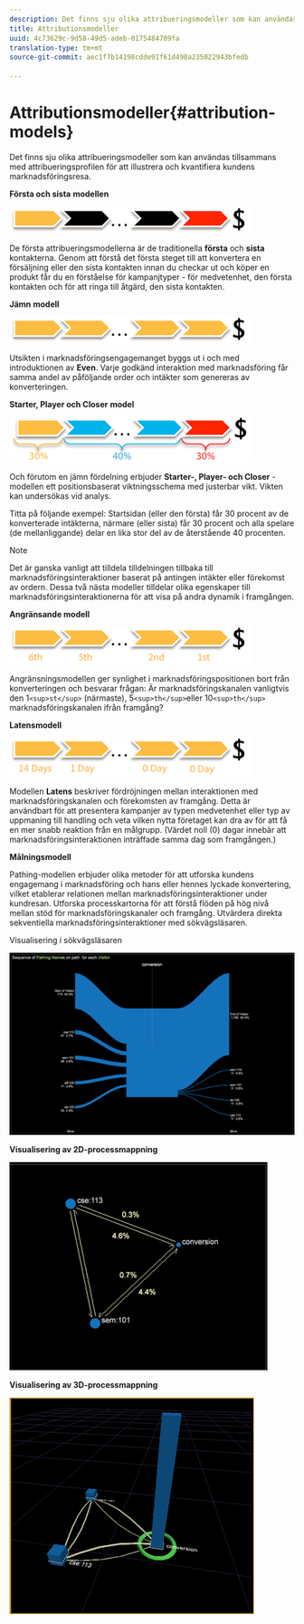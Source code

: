 ```yaml
---
description: Det finns sju olika attribueringsmodeller som kan användas tillsammans med attribueringsprofilen för att illustrera och kvantifiera kundens marknadsföringsresa.
title: Attributionsmodeller
uuid: 4c73629c-9d58-49d5-adeb-8175484709fa
translation-type: tm+mt
source-git-commit: aec1f7b14198cdde91f61d490a235022943bfedb

---
```



# Attributionsmodeller{#attribution-models}

Det finns sju olika attribueringsmodeller som kan användas tillsammans med attribueringsprofilen för att illustrera och kvantifiera kundens marknadsföringsresa.

**Första och sista** **modellen**

![](assets/attrib_model_first_last.png)

De första attribueringsmodellerna är de traditionella **första** och **sista** kontakterna. Genom att förstå det första steget till att konvertera en försäljning eller den sista kontakten innan du checkar ut och köper en produkt får du en förståelse för kampanjtyper - för medvetenhet, den första kontakten och för att ringa till åtgärd, den sista kontakten.

**Jämn** **modell**

![](assets/attrib_model_even.png)

Utsikten i marknadsföringsengagemanget byggs ut i och med introduktionen av **Even**. Varje godkänd interaktion med marknadsföring får samma andel av påföljande order och intäkter som genereras av konverteringen.

**Starter, Player och Closer** **model**

![](assets/attrib_model_position.png)

Och förutom en jämn fördelning erbjuder **Starter-, Player- och Closer** -modellen ett positionsbaserat viktningsschema med justerbar vikt. Vikten kan undersökas vid analys.

Titta på följande exempel: Startsidan (eller den första) får 30 procent av de konverterade intäkterna, närmare (eller sista) får 30 procent och alla spelare (de mellanliggande) delar en lika stor del av de återstående 40 procenten.

>[!NOTE]
>
>Det är ganska vanligt att tilldela tilldelningen tillbaka till marknadsföringsinteraktioner baserat på antingen intäkter eller förekomst av ordern. Dessa två nästa modeller tilldelar olika egenskaper till marknadsföringsinteraktionerna för att visa på andra dynamik i framgången.

**Angränsande modell**

![](assets/attrib_model_adjacency.png)

Angränsningsmodellen ger synlighet i marknadsföringspositionen bort från konverteringen och besvarar frågan: Är marknadsföringskanalen vanligtvis den 1`<sup>st</sup>` (närmaste), 5`<sup>th</sup>`eller 10`<sup>th</sup>` marknadsföringskanalen ifrån framgång?

**Latensmodell**

![](assets/attrib_model_latency.png)

Modellen **Latens** beskriver fördröjningen mellan interaktionen med marknadsföringskanalen och förekomsten av framgång. Detta är användbart för att presentera kampanjer av typen medvetenhet eller typ av uppmaning till handling och veta vilken nytta företaget kan dra av för att få en mer snabb reaktion från en målgrupp. (Värdet noll (0) dagar innebär att marknadsföringsinteraktionen inträffade samma dag som framgången.)

**Målningsmodell**

Pathing-modellen erbjuder olika metoder för att utforska kundens engagemang i marknadsföring och hans eller hennes lyckade konvertering, vilket etablerar relationen mellan marknadsföringsinteraktioner under kundresan. Utforska processkartorna för att förstå flöden på hög nivå mellan stöd för marknadsföringskanaler och framgång. Utvärdera direkta sekventiella marknadsföringsinteraktioner med sökvägsläsaren.

Visualisering i sökvägsläsaren

![](assets/attrib_model_path_browser.png)

**Visualisering av 2D-processmappning**

![](assets/attrib_model_2Dprocess_map.png)

**Visualisering av 3D-processmappning**

![](assets/attrib_model_3Dprocess_map.png)

